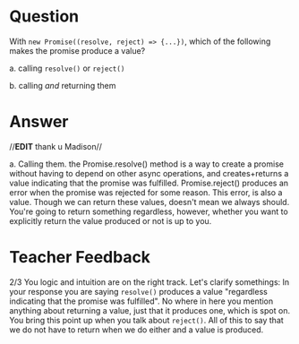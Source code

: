 # Question
With `new Promise((resolve, reject) => {...})`, which of the following makes the promise produce a value?

a. calling `resolve()` or `reject()`

b. calling *and* returning them

# Answer
//**EDIT** thank u Madison//

a. Calling them. the Promise.resolve() method is a way to create a promise without having to depend on other async operations, and creates+returns a value indicating that the promise was fulfilled. Promise.reject() produces an error when the promise was rejected for some reason. This error, is also a value. Though we can return these values, doesn't mean we always should. You're going to return something regardless, however, whether you want to explicitly return the value produced or not is up to you.

# Teacher Feedback
2/3
You logic and intuition are on the right track. Let's clarify somethings:
In your response you are saying `resolve()` produces a value "regardless indicating that the promise was fulfilled". No where in here you mention anything about returning a value, just that it produces one, which is spot on.
You bring this point up when you talk about `reject()`. All of this to say that we do not have to return when we do either and a value is produced.

